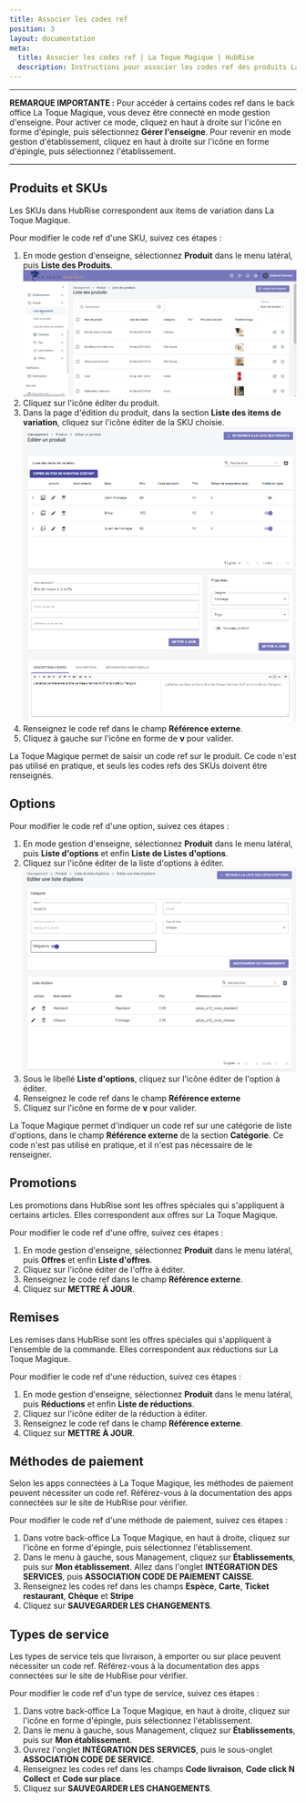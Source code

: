 ```yaml
---
title: Associer les codes ref
position: 3
layout: documentation
meta:
  title: Associer les codes ref | La Toque Magique | HubRise
  description: Instructions pour associer les codes ref des produits La Toque Magique avec d'autres applications connectées à HubRise pour la synchronisation des données.
---
```


---

**REMARQUE IMPORTANTE :** Pour accéder à certains codes ref dans le back office La Toque Magique, vous devez être connecté en mode gestion d'enseigne. Pour activer ce mode, cliquez en haut à droite sur l'icône en forme d'épingle, puis sélectionnez **Gérer l'enseigne**. Pour revenir en mode gestion d'établissement, cliquez en haut à droite sur l'icône en forme d'épingle, puis sélectionnez l'établissement.

---

## Produits et SKUs

Les SKUs dans HubRise correspondent aux items de variation dans La Toque Magique.

Pour modifier le code ref d'une SKU, suivez ces étapes :

1. En mode gestion d'enseigne, sélectionnez **Produit** dans le menu latéral, puis **Liste des Produits**.
   ![Associer les codes ref - Liste de produits](../images/006-fr-liste-produits.png)
2. Cliquez sur l'icône éditer du produit.
3. Dans la page d'édition du produit, dans la section **Liste des items de variation**, cliquez sur l'icône éditer de la SKU choisie.
   ![Associer les codes ref - Éditer un produit](../images/007-fr-editer-produit.png)
4. Renseignez le code ref dans le champ **Référence externe**.
5. Cliquez à gauche sur l'icône en forme de **v** pour valider.

La Toque Magique permet de saisir un code ref sur le produit. Ce code n'est pas utilisé en pratique, et seuls les codes refs des SKUs doivent être renseignés.

## Options

Pour modifier le code ref d'une option, suivez ces étapes :

1. En mode gestion d'enseigne, sélectionnez **Produit** dans le menu latéral, puis **Liste d'options** et enfin **Liste de Listes d'options**.
2. Cliquez sur l'icône éditer de la liste d'options à éditer.
   ![Associer les codes ref - Éditer une option](../images/008-fr-editer-option.png)
3. Sous le libellé **Liste d'options**, cliquez sur l'icône éditer de l'option à éditer.
4. Renseignez le code ref dans le champ **Référence externe**
5. Cliquez sur l'icône en forme de **v** pour valider.

La Toque Magique permet d'indiquer un code ref sur une catégorie de liste d'options, dans le champ **Référence externe** de la section **Catégorie**. Ce code n'est pas utilisé en pratique, et il n'est pas nécessaire de le renseigner.

## Promotions

Les promotions dans HubRise sont les offres spéciales qui s'appliquent à certains articles. Elles correspondent aux offres sur La Toque Magique.

Pour modifier le code ref d'une offre, suivez ces étapes :

1. En mode gestion d'enseigne, sélectionnez **Produit** dans le menu latéral, puis **Offres** et enfin **Liste d'offres**.
2. Cliquez sur l'icône éditer de l'offre à éditer.
3. Renseignez le code ref dans le champ **Référence externe**.
4. Cliquez sur **METTRE À JOUR**.

## Remises

Les remises dans HubRise sont les offres spéciales qui s'appliquent à l'ensemble de la commande. Elles correspondent aux réductions sur La Toque Magique.

Pour modifier le code ref d'une réduction, suivez ces étapes :

1. En mode gestion d'enseigne, sélectionnez **Produit** dans le menu latéral, puis **Réductions** et enfin **Liste de réductions**.
2. Cliquez sur l'icône éditer de la réduction à éditer.
3. Renseignez le code ref dans le champ **Référence externe**.
4. Cliquez sur **METTRE À JOUR**.

## Méthodes de paiement

Selon les apps connectées à La Toque Magique, les méthodes de paiement peuvent nécessiter un code ref. Référez-vous à la documentation des apps connectées sur le site de HubRise pour vérifier.

Pour modifier le code ref d'une méthode de paiement, suivez ces étapes :

1. Dans votre back-office La Toque Magique, en haut à droite, cliquez sur l'icône en forme d'épingle, puis sélectionnez l'établissement.
2. Dans le menu à gauche, sous Management, cliquez sur **Établissements**, puis sur **Mon établissement**. Allez dans l'onglet **INTÉGRATION DES SERVICES**, puis **ASSOCIATION CODE DE PAIEMENT CAISSE**.
3. Renseignez les codes ref dans les champs **Espèce**, **Carte**, **Ticket restaurant**, **Chèque** et **Stripe**
4. Cliquez sur **SAUVEGARDER LES CHANGEMENTS**.

## Types de service

Les types de service tels que livraison, à emporter ou sur place peuvent nécessiter un code ref. Référez-vous à la documentation des apps connectées sur le site de HubRise pour vérifier.

Pour modifier le code ref d'un type de service, suivez ces étapes :

1. Dans votre back-office La Toque Magique, en haut à droite, cliquez sur l'icône en forme d'épingle, puis sélectionnez l'établissement.
2. Dans le menu à gauche, sous Management, cliquez sur **Établissements**, puis sur **Mon établissement**.
3. Ouvrez l'onglet **INTÉGRATION DES SERVICES**, puis le sous-onglet **ASSOCIATION CODE DE SERVICE**.
4. Renseignez les codes ref dans les champs **Code livraison**, **Code click N Collect** et **Code sur place**.
5. Cliquez sur **SAUVEGARDER LES CHANGEMENTS**.
